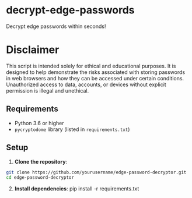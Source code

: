 # decrypt-edge-passwords
Decrypt edge passwords within seconds! 

# Disclaimer
This script is intended solely for ethical and educational purposes. It is designed to help demonstrate the risks associated with storing passwords in web browsers and how they can be accessed under certain conditions. Unauthorized access to data, accounts, or devices without explicit permission is illegal and unethical.

## Requirements
- Python 3.6 or higher
- `pycryptodome` library (listed in `requirements.txt`)

## Setup

1. **Clone the repository**:

```bash
git clone https://github.com/yourusername/edge-password-decryptor.git
cd edge-password-decryptor
 ````
2. **Install dependencies**:
pip install -r requirements.txt

